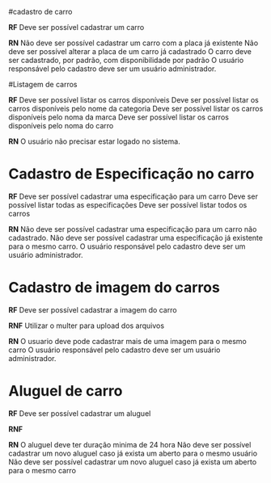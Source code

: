 #cadastro de carro

**RF**
Deve ser possível cadastrar um carro

**RN**
Não deve ser possível cadastrar um carro com a placa já existente
Não deve ser possível alterar a placa de um carro já cadastrado
O carro deve ser cadastrado, por padrão, com disponibilidade por padrão
O usuário responsável pelo cadastro deve ser um usuário administrador.

#Listagem de carros

**RF**
Deve ser possível listar os carros disponíveis
Deve ser possível listar os carros disponíveis pelo nome da categoria
Deve ser possível listar os carros disponíveis pelo noma da marca
Deve ser possível listar os carros disponíveis pelo noma do carro

**RN**
O usuário não precisar estar logado no sistema.

# Cadastro de Especificação no carro

**RF**
Deve ser possível cadastrar uma especificação para um carro
Deve ser possível listar todas as especificações
Deve ser possível listar todos os carros

**RN**
Não deve ser possível cadastrar uma especificação para um carro não cadastrado.
Não deve ser possível cadastrar uma especificação já existente para o mesmo carro.
O usuário responsável pelo cadastro deve ser um usuário administrador.

# Cadastro de imagem do carros

**RF**
Deve ser possível cadastrar a imagem do carro

**RNF**
Utilizar o multer para upload dos arquivos

**RN**
O usuario deve pode cadastrar mais de uma imagem para o mesmo carro
O usuário responsável pelo cadastro deve ser um usuário administrador.

# Aluguel de carro


**RF**
Deve ser possível cadastrar um aluguel

**RNF**

**RN**
O aluguel deve ter duração minima de 24 hora
Não deve ser possível cadastrar um novo aluguel caso já exista um aberto para o mesmo usuário
Não deve ser possível cadastrar um novo aluguel caso já exista um aberto para o mesmo carro
